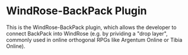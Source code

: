 # WindRose-BackPack Plugin

This is the WindRose-BackPack plugin, which allows the developer to connect BackPack into WindRose (e.g. by prividing a "drop layer", commonly used in online orthogonal RPGs like Argentum Online or Tibia Online).